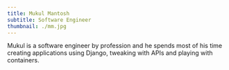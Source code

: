 ```yaml
---
title: Mukul Mantosh
subtitle: Software Engineer
thumbnail: ./mm.jpg
---
```

Mukul is a software engineer by profession and he spends most of his time creating
applications using Django, tweaking with APIs and playing with containers. 